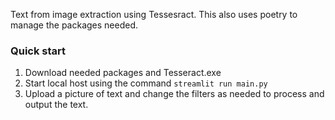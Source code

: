 Text from image extraction using Tessesract. This also uses poetry to manage the packages needed. 

### Quick start
1. Download needed packages and Tesseract.exe
2. Start local host using the command `streamlit run main.py`
3. Upload a picture of text and change the filters as needed to process and output the text. 
